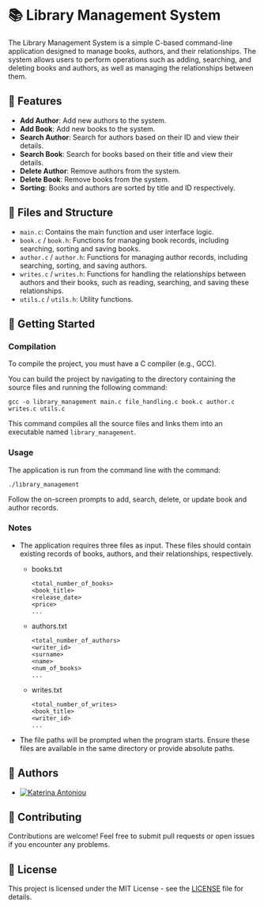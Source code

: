 # 📚 Library Management System

The Library Management System is a simple C-based command-line application designed to manage books, authors, and their relationships. The system allows users to perform operations such as adding, searching, and deleting books and authors, as well as managing the relationships between them.

## 🌟 Features

- **Add Author**: Add new authors to the system.
- **Add Book**: Add new books to the system.
- **Search Author**: Search for authors based on their ID and view their details.
- **Search Book**: Search for books based on their title and view their details.
- **Delete Author**: Remove authors from the system.
- **Delete Book**: Remove books from the system.
- **Sorting**: Books and authors are sorted by title and ID respectively.

## 📁 Files and Structure

- `main.c`: Contains the main function and user interface logic.
- `book.c` / `book.h`: Functions for managing book records, including searching, sorting and saving books.
- `author.c` / `author.h`: Functions for managing author records, including searching, sorting, and saving authors.
- `writes.c` / `writes.h`: Functions for handling the relationships between authors and their books, such as reading, searching, and saving these relationships.
- `utils.c` / `utils.h`: Utility functions.

## 🚀 Getting Started

### Compilation

To compile the project, you must have a C compiler (e.g., GCC). 

You can build the project by navigating to the directory containing the source files and running the following command:

```
gcc -o library_management main.c file_handling.c book.c author.c writes.c utils.c
```
This command compiles all the source files and links them into an executable named `library_management`.

### Usage

The application is run from the command line with the command:

```
./library_management
```
Follow the on-screen prompts to add, search, delete, or update book and author records.

### Notes

- The application requires three files as input. These files should contain existing records of books, authors, and their relationships, respectively.
    - books.txt
      ```
      <total_number_of_books>
      <book_title>
      <release_date>
      <price>
      ...
      ```
    - authors.txt
      ```
      <total_number_of_authors>
      <writer_id>
      <surname>
      <name>
      <num_of_books>
      ...
      ```
    - writes.txt
      ```
      <total_number_of_writes>
      <book_title>
      <writer_id>
      ...
      ```

- The file paths will be prompted when the program starts. Ensure these files are available in the same directory or provide absolute paths.

## 👥 Authors

- [![Katerina Antoniou](https://img.shields.io/badge/GitHub-Katerina_Antoniou-purple?style=flat&logo=github)](https://github.com/k-antoniou)


## 🤝 Contributing

Contributions are welcome! Feel free to submit pull requests or open issues if you encounter any problems.

## 📜 License

This project is licensed under the MIT License - see the [LICENSE](LICENSE) file for details.
